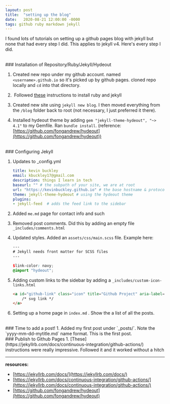 ```yaml
---
layout: post
title:  "setting up the blog"
date:   2020-08-21 12:00:00 -0000
tags: github ruby markdown jekyll
---
```


I found lots of tutorials on setting up a github pages blog with jekyll but none that had every step I did.  This applies to jekyll v4.  Here's every step I did. 

<br>
### Installation of Repository/Ruby/Jekyll/Hydeout

1. Created new repo under my github account.  named `<username>.github.io` so it's picked up by github pages.  cloned repo locally and `cd` into that directory.

1.  Followed [these](https://jekyllrb.com/docs/installation/macos/) instructions to install ruby and jekyll

1. Created new site using `jekyll new blog`.  I then moved everything from the `/blog` folder back to root (not necessary, I just preferred it there).

1. Installed hydeout theme by adding `gem "jekyll-theme-hydeout", "~> 4.1"` to my Gemfile.  Ran `bundle install`.  (reference: [https://github.com/fongandrew/hydeout](https://github.com/fongandrew/hydeout))

<br>
### Configuring Jekyll 

1. Updates to _config.yml

    ```yml
    title: kevin buckley
    email: kbuckley17@gmail.com
    description: things I learn in tech
    baseurl: "" # the subpath of your site, we are at root
    url: "https://kevinbuckley.github.io" # the base hostname & protocol 
    theme: jekyll-theme-hydeout # using the hydeout theme
    plugins:
    - jekyll-feed  # adds the feed link to the sidebar
    ```
2. Added `me.md` page for contact info and such 

3. Removed post comments.  Did this by adding an empty file `_includes/comments.html`

4. Updated styles.  Added an `assets/css/main.scss` file.  Example here: 

    ```scss
    ---
    # Jekyll needs front matter for SCSS files
    ---

    $link-color: navy;
    @import "hydeout";
    ```
5. Adding custom links to the sidebar by adding a `_includes/custom-icon-links.html` 

    ```html
    <a id="github-link" class="icon" title="Github Project" aria-label="Github Project" href="{{ site.repo }}">
        /* svg link */
    </a>
    ```
6. Setting up a home page in `index.md` .  Show the a list of all the posts.

<br>
### Time to add a post! 
1. Added my first post under `_posts/`.  Note the `yyyy-mm-dd-mytitle.md` name format.  This is the first post.

<br>
### Publish to Github Pages
1. [These](https://jekyllrb.com/docs/continuous-integration/github-actions/) instructions were really impressive.  Followed it and it worked without a hitch


----
**resources:**
* [https://jekyllrb.com/docs/](https://jekyllrb.com/docs/)
* [https://jekyllrb.com/docs/continuous-integration/github-actions/](https://jekyllrb.com/docs/continuous-integration/github-actions/)
* [https://github.com/fongandrew/hydeout](https://github.com/fongandrew/hydeout)

